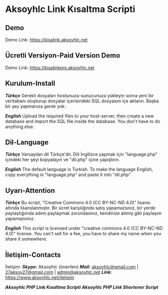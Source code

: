 
# Aksoyhlc Link Kısaltma Scripti

## Demo
Demo Link: https://kisalink.aksoyhlc.net

## Ücretli Versiyon-Paid Version Demo
Demo Link: https://kisalinkpro.aksoyhlc.net

## Kurulum-Install
***Türkçe***
Gerekli dosyaları hostunuza-sunucunuza yükleyin sonra yeni bir veritabanı oluşturup dosyalar içerisindeki SQL dosyasını içe aktarın. Başka bir şey yapmanıza gerek yok.

***English***
Upload the required files to your host-server, then create a new database and import the SQL file inside the database. You don't have to do anything else.

## Dil-Language
***Türkçe***
Varsayılan dil Türkçe'dir. Dili İngilizce yapmak için "language.php" içindeki her şeyi kopyalayın ve "dil.php" içine yapıştırın.

***English***
The default language is Turkish. To make the language English, copy everything in "language.php" and paste it into "dil.php".

## Uyarı-Attention
***Türkçe***
Bu script, "Creative Commons 4.0 (CC BY-NC-ND 4.0)" lisansı altında lisanslanmıştır. Bir ücret karşılığında satış yapamazsınız, bir yerde paylaştığımda adımı paylaşmak zorundasınız, kendinize aitmiş gibi paylaşım yapamazsınız.

***English***
This script is licensed under "creative commons 4.0 (CC BY-NC-ND 4.0)" license. You can't sell for a fee, you have to share my name when you share it somewhere.

## İletişim-Contacts
İletişim:
***Skype:*** Aksoyhlc (önerilen)
***Mail:*** aksoyhlc@gmail.com | 27aksoy27@gmail.com | admin@aksoyhlc.net
***Link:*** https://www.aksoyhlc.net/iletisim

***Aksoyhlc PHP Link Kısaltma Scripti***
***Aksoyhlc PHP Link Shortener Script***
